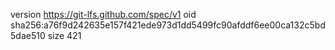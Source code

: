 version https://git-lfs.github.com/spec/v1
oid sha256:a76f9d242635e157f421ede973d1dd5499fc90afddf6ee00ca132c5bd5dae510
size 421
